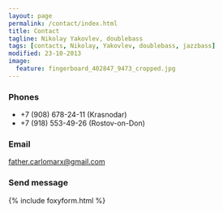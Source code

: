 ```yaml
---
layout: page
permalink: /contact/index.html
title: Contact
tagline: Nikolay Yakovlev, doublebass
tags: [contacts, Nikolay, Yakovlev, doublebass, jazzbass]
modified: 23-10-2013
image:
  feature: fingerboard_402847_9473_cropped.jpg
---
```


### Phones

* +7 (908) 678-24-11   (Krasnodar)
* +7 (918) 553-49-26   (Rostov-on-Don)

### Email

father.carlomarx@gmail.com

### Send message

{% include foxyform.html %}